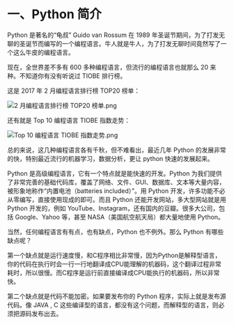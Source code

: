 # 一、Python 简介 #

Python 是著名的“龟叔” Guido van Rossum 在 1989 年圣诞节期间，为了打发无聊的圣诞节而编写的一个编程语言。牛人就是牛人，为了打发无聊时间竟然写了一个这么牛皮的编程语言。


现在，全世界差不多有 600 多种编程语言，但流行的编程语言也就那么 20 来种。不知道你有没有听说过 TIOBE 排行榜。

这是 2017 年 2 月编程语言排行榜 TOP20 榜单：

![2 月编程语言排行榜 TOP20 榜单.png](http://upload-images.jianshu.io/upload_images/2136918-1a4dfdbd699c8b62.png?imageMogr2/auto-orient/strip%7CimageView2/2/w/1240)

还有就是 Top 10 编程语言 TIOBE 指数走势：

![Top 10 编程语言 TIOBE 指数走势.png](http://upload-images.jianshu.io/upload_images/2136918-2714dba010ea5d75.png?imageMogr2/auto-orient/strip%7CimageView2/2/w/1240)

总的来说，这几种编程语言各有千秋，但不难看出，最近几年 Python 的发展非常的快，特别最近流行的机器学习，数据分析，更让 python 快速的发展起来。

Python 是高级编程语言，它有一个特点就是能快速的开发。Python 为我们提供了非常完善的基础代码库，覆盖了网络、文件、GUI、数据库、文本等大量内容，被形象地称作“内置电池（batteries included）”。用 Python 开发，许多功能不必从零编写，直接使用现成的即可。而且 Python 还能开发网站，多大型网站就是用 Python 开发的，例如 YouTube、Instagram，还有国内的豆瓣。很多大公司，包括 Google、Yahoo 等，甚至 NASA（美国航空航天局）都大量地使用 Python。

当然，任何编程语言有有点，也有缺点，Python 也不例外。那么 Python 有哪些缺点呢？

第一个缺点就是运行速度慢，和C程序相比非常慢，因为Python是解释型语言，你的代码在执行时会一行一行地翻译成CPU能理解的机器码，这个翻译过程非常耗时，所以很慢。而C程序是运行前直接编译成CPU能执行的机器码，所以非常快。

第二个缺点就是代码不能加密。如果要发布你的 Python 程序，实际上就是发布源代码。像 JAVA , C 这些编译型的语言，都没有这个问题，而解释型的语言，则必须把源码发布出去。

